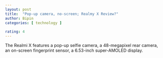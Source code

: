 ```yaml
---
layout: post
title:  "Pop-up camera, no-screen; Realmy X Review?"
author: Bipin
categories: [ technology ]
 
rating: 4
---
```

The Realmi X features a pop-up selfie camera, a 48-megapixel rear camera, an on-screen fingerprint sensor, a 6.53-inch super-AMOLED display.